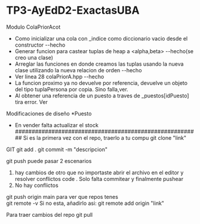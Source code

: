 # TP3-AyEdD2-ExactasUBA

Modulo ColaPriorAcot
 - Como inicializar una cola con _indice como diccionario vacio desde el constructor --hecho
 - Generar funcion para castear tuplas de heap a <alpha,beta> --hecho(se creo una clase)
 - Arreglar las funciones en donde creamos las tuplas usando la nueva clase utilizando la nueva relacion de orden --hecho
 - Ver linea 28 colaPriorA.hpp --hecho
 - La funcion proximo ya no devuelve por referencia, devuelve un objeto del tipo tuplaPersona por copia. Sino falla,ver.
 - Al obtener una referencia de un puesto a traves de _puestos[idPuesto] tira error. Ver
 
Modificaciones de diseño
*Puesto
 - En vender falta actualizar el stock
########################################################
Si es la primera vez con el repo, traerlo a tu compu
 git clone "link"

GIT
git add .
git commit -m "descripcion"

 
  git push
  puede pasar 2 escenarios
1. hay cambios de otro que no importaste
  abrir el archivo en el editor y resolver conflictos
  code .
  Solo falta commitear y finalmente pushear
2. No hay conflictos

 git push origin main
 para ver que repos tenes  
 git remote -v
 Si no esta, añadirlo asi:
 git remote add origin "link"

 Para traer cambios del repo
 git pull
